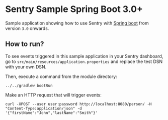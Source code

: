 # Sentry Sample Spring Boot 3.0+

Sample application showing how to use Sentry with [Spring boot](http://spring.io/projects/spring-boot) from version `3.0` onwards.

## How to run? 

To see events triggered in this sample application in your Sentry dashboard, go to `src/main/resources/application.properties` and replace the test DSN with your own DSN.

Then, execute a command from the module directory:

```
../../gradlew bootRun
```

Make an HTTP request that will trigger events:

```
curl -XPOST --user user:password http://localhost:8080/person/ -H "Content-Type:application/json" -d '{"firstName":"John","lastName":"Smith"}'
```
